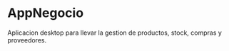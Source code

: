 AppNegocio
==========

Aplicacion desktop para llevar la gestion de productos, stock, compras y proveedores.

